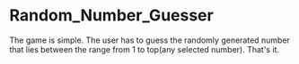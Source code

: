 # Random_Number_Guesser
The game is simple. The user has to guess the randomly generated number that lies between the range from 1 to top(any selected number). That's it.
